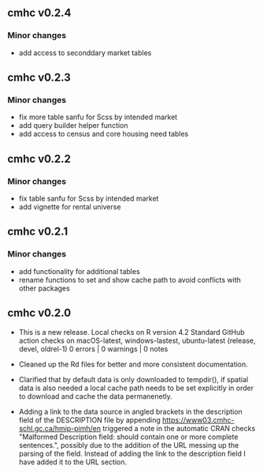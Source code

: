 ## cmhc v0.2.4
### Minor changes

* add access to seconddary market tables

## cmhc v0.2.3
### Minor changes

* fix more table sanfu for Scss by intended market
* add query builder helper function
* add access to census and core housing need tables

## cmhc v0.2.2
### Minor changes

* fix table sanfu for Scss by intended market
* add vignette for rental universe

## cmhc v0.2.1
### Minor changes

* add functionality for additional tables
* rename functions to set and show cache path to avoid conflicts with other packages

## cmhc v0.2.0

* This is a new release.
Local checks on R version 4.2
Standard GitHub action checks on macOS-latest, windows-lastest, ubuntu-latest (release, devel, oldrel-1)
0 errors | 0 warnings | 0 notes

* Cleaned up the Rd files for better and more consistent documentation.
* Clarified that by default data is only downloaded to tempdir(), if spatial data is also needed a local cache path
needs to be set explicitly in order to download and cache the data permanenetly.
* Adding a link to the data source in angled brackets in the description field of the DESCRIPTION file by appending <https://www03.cmhc-schl.gc.ca/hmip-pimh/en> triggered a note in the automatic CRAN checks "Malformed Description field: should contain one or more complete sentences.", possibly due to the addition of the URL messing up the parsing of the field. Instead of adding the link to the description field I have added it to the URL section.


